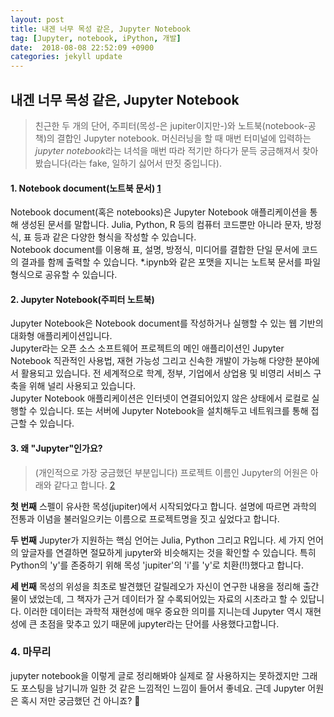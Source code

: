 ```yaml
---
layout: post
title: 내겐 너무 목성 같은, Jupyter Notebook
tag: [Jupyter, notebook, iPython, 개발]
date:  2018-08-08 22:52:09 +0900  
categories: jekyll update
---
```


## 내겐 너무 목성 같은, Jupyter Notebook
> 친근한 두 개의 단어, 주피터(목성-은 jupiter이지만-)와 노트북(notebook-공책)의 결합인 Jupyter notebook. 머신러닝을 할 때 매번 터미널에 입력하는 *jupyter notebook*라는 녀석을 매번 따라 적기만 하다가 문득 궁금해져서 찾아봤습니다(라는 fake, 일하기 싫어서 딴짓 중입니다).

#### 1. Notebook document(노트북 문서) [1]
Notebook document(혹은 notebooks)은 Jupyter Notebook 애플리케이션을 통해 생성된 문서를 말합니다. Julia, Python, R 등의 컴퓨터 코드뿐만 아니라 문자, 방정식, 표 등과 같은 다양한 형식을 작성할 수 있습니다.  
Notebook document를 이용해 표, 설명, 방정식, 미디어를 결합한 단일 문서에 코드의 결과를 함께 출력할 수 있습니다. \*.ipynb와 같은 포맷을 지니는 노트북 문서를 파일 형식으로 공유할 수 있습니다. 

#### 2. Jupyter Notebook(주피터 노트북)
Jupyter Notebook은 Notebook document를 작성하거나 실행할 수 있는 웹 기반의 대화형 애플리케이션입니다.   
Jupyter라는 오픈 소스 소프트웨어 프로젝트의 메인 애플리이션인 Jupyter Notebook 직관적인 사용법, 재현 가능성 그리고 신속한 개발이 가능해 다양한 분야에서 활용되고 있습니다. 전 세계적으로 학계, 정부, 기업에서 상업용 및 비영리 서비스 구축을 위해 널리 사용되고 있습니다.  
Jupyter Notebook 애플리케이션은 인터넷이 연결되어있지 않은 상태에서 로컬로 실행할 수 있습니다. 또는 서버에 Jupyter Notebook을 설치해두고 네트워크를 통해 접근할 수 있습니다.  

#### 3. 왜 "Jupyter"인가요?
> (개인적으로 가장 궁금했던 부분입니다) 프로젝트 이름인 Jupyter의 어원은 아래와 같다고 합니다. [2]

**첫 번째** 스펠이 유사한 목성(jupiter)에서 시작되었다고 합니다. 설명에 따르면 과학의 전통과 이념을 불러일으키는 이름으로 프로젝트명을 짓고 싶었다고 합니다.

**두 번째** Jupyter가 지원하는 핵심 언어는 Julia, Python 그리고 R입니다. 세 가지 언어의 앞글자를 연결하면 절묘하게 jupyter와 비슷해지는 것을 확인할 수 있습니다. 특히 Python의 'y'를 존중하기 위해 목성 'jupiter'의 'i'를 'y'로 치환(!!)했다고 합니다.

**세 번째** 목성의 위성을 최초로 발견했던 갈릴레오가 자신이 연구한 내용을 정리해 출간물이 냈었는데, 그 책자가 근거 데이터가 잘 수록되어있는 자료의 시초라고 할 수 있답니다. 이러한 데이터는 과학적 재현성에 매우 중요한 의미를 지니는데 Jupyter 역시 재현성에 큰 초점을 맞추고 있기 때문에 jupyter라는 단어를 사용했다고합니다.

### 4. 마무리 
jupyter notebook을 이렇게 글로 정리해봐야 실제로 잘 사용하지는 못하겠지만 그래도 포스팅을 남기니까 일한 것 같은 느낌적인 느낌이 들어서 좋네요. 근데 Jupyter 어원은 혹시 저만 궁금했던 건 아니죠? 🤭

[1]:http://jupyter-notebook.readthedocs.io/en/stable/examples/Notebook/What%20is%20the%20Jupyter%20Notebook.html#Introduction
[2]:https://github.com/jupyter/design/wiki/Jupyter-Logo